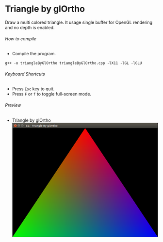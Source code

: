 # Triangle by glOrtho

Draw a multi colored triangle. It usage single buffer for OpenGL rendering and no depth is enabled.

###### How to compile

-   Compile the program.

```
g++ -o triangleByGlOrtho triangleByGlOrtho.cpp -lX11 -lGL -lGLU
```

###### Keyboard Shortcuts

-   Press `Esc` key to quit.
-   Press `F` or `f` to toggle full-screen mode.

###### Preview

-   Triangle by glOrtho
    ![triangleByGlOrtho][trianglebyglortho-image]

[//]: # "Image declaration"
[trianglebyglortho-image]: ./preview/triangleByGlOrtho.png "Triangle by glOrtho"
